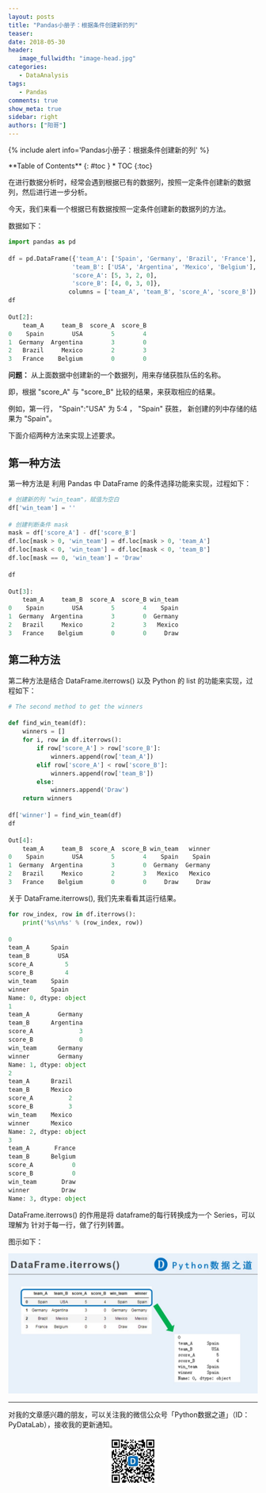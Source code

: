 ```yaml
---
layout: posts
title: "Pandas小册子：根据条件创建新的列"
teaser:
date: 2018-05-30
header:
   image_fullwidth: "image-head.jpg"
categories:
   - DataAnalysis
tags:
   - Pandas
comments: true
show_meta: true
sidebar: right
authors: ["阳哥"]
---
```





{% include alert info='Pandas小册子：根据条件创建新的列' %}


<div class="panel radius" markdown="1">
**Table of Contents**
{: #toc }
*  TOC
{:toc}
</div>




在进行数据分析时，经常会遇到根据已有的数据列，按照一定条件创建新的数据列，然后进行进一步分析。

今天，我们来看一个根据已有数据按照一定条件创建新的数据列的方法。

数据如下：

```python
import pandas as pd

df = pd.DataFrame({'team_A': ['Spain', 'Germany', 'Brazil', 'France'],
                  'team_B': ['USA', 'Argentina', 'Mexico', 'Belgium'],
                  'score_A': [5, 3, 2, 0],
                  'score_B': [4, 0, 3, 0]},
                 columns = ['team_A', 'team_B', 'score_A', 'score_B'])
df

Out[2]:
    team_A     team_B  score_A  score_B
0    Spain        USA        5        4
1  Germany  Argentina        3        0
2   Brazil     Mexico        2        3
3   France    Belgium        0        0
```

**问题：** 从上面数据中创建新的一个数据列，用来存储获胜队伍的名称。

即，根据 "score_A" 与 "score_B" 比较的结果，来获取相应的结果。

例如，第一行， "Spain":"USA" 为 5:4 ， "Spain" 获胜， 新创建的列中存储的结果为 "Spain"。

下面介绍两种方法来实现上述要求。

## 第一种方法

第一种方法是 利用 Pandas 中 DataFrame 的条件选择功能来实现，过程如下：

```python
# 创建新的列 "win_team"，赋值为空白
df['win_team'] = ''

# 创建判断条件 mask
mask = df['score_A'] - df['score_B']
df.loc[mask > 0, 'win_team'] = df.loc[mask > 0, 'team_A']
df.loc[mask < 0, 'win_team'] = df.loc[mask < 0, 'team_B']
df.loc[mask == 0, 'win_team'] = 'Draw'

df

Out[3]:
    team_A     team_B  score_A  score_B win_team
0    Spain        USA        5        4    Spain
1  Germany  Argentina        3        0  Germany
2   Brazil     Mexico        2        3   Mexico
3   France    Belgium        0        0     Draw
```

## 第二种方法

第二种方法是结合 DataFrame.iterrows() 以及 Python 的 list 的功能来实现，过程如下：

```python
# The second method to get the winners

def find_win_team(df):
    winners = []
    for i, row in df.iterrows():
        if row['score_A'] > row['score_B']:
            winners.append(row['team_A'])
        elif row['score_A'] < row['score_B']:
            winners.append(row['team_B'])
        else:
            winners.append('Draw')
    return winners

df['winner'] = find_win_team(df)
df

Out[4]:
    team_A     team_B  score_A  score_B win_team   winner
0    Spain        USA        5        4    Spain    Spain
1  Germany  Argentina        3        0  Germany  Germany
2   Brazil     Mexico        2        3   Mexico   Mexico
3   France    Belgium        0        0     Draw     Draw
```

关于 DataFrame.iterrows(), 我们先来看看其运行结果。

```python
for row_index, row in df.iterrows():
    print('%s\n%s' % (row_index, row))

0
team_A      Spain
team_B        USA
score_A         5
score_B         4
win_team    Spain
winner      Spain
Name: 0, dtype: object
1
team_A        Germany
team_B      Argentina
score_A             3
score_B             0
win_team      Germany
winner        Germany
Name: 1, dtype: object
2
team_A      Brazil
team_B      Mexico
score_A          2
score_B          3
win_team    Mexico
winner      Mexico
Name: 2, dtype: object
3
team_A       France
team_B      Belgium
score_A           0
score_B           0
win_team       Draw
winner         Draw
Name: 3, dtype: object
```

DataFrame.iterrows() 的作用是将 dataframe的每行转换成为一个 Series，可以理解为 针对于每一行，做了行列转置。

图示如下：

<div align="center">
    <img src="/images/posts/20180530-1.jpg">
</div>



---

对我的文章感兴趣的朋友，可以关注我的微信公众号「Python数据之道」（ID：PyDataLab），接收我的更新通知。

<div align="center">
    <img src="/images/qrcode.jpg" width="20%">
</div>
